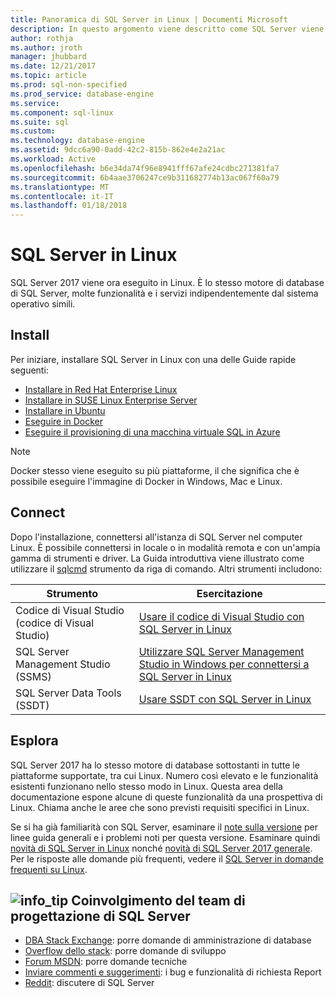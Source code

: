 ```yaml
---
title: Panoramica di SQL Server in Linux | Documenti Microsoft
description: In questo argomento viene descritto come SQL Server viene eseguita su Linux e fornisce informazioni su come per altre informazioni.
author: rothja
ms.author: jroth
manager: jhubbard
ms.date: 12/21/2017
ms.topic: article
ms.prod: sql-non-specified
ms.prod_service: database-engine
ms.service: 
ms.component: sql-linux
ms.suite: sql
ms.custom: 
ms.technology: database-engine
ms.assetid: 9dcc6a90-0add-42c2-815b-862e4e2a21ac
ms.workload: Active
ms.openlocfilehash: b6e34da74f96e8941fff67afe24cdbc271381fa7
ms.sourcegitcommit: 6b4aae3706247ce9b311682774b13ac067f60a79
ms.translationtype: MT
ms.contentlocale: it-IT
ms.lasthandoff: 01/18/2018
---
```

# <a name="sql-server-on-linux"></a>SQL Server in Linux

SQL Server 2017 viene ora eseguito in Linux. È lo stesso motore di database di SQL Server, molte funzionalità e i servizi indipendentemente dal sistema operativo simili.

## <a name="install"></a>Install

Per iniziare, installare SQL Server in Linux con una delle Guide rapide seguenti:

- [Installare in Red Hat Enterprise Linux](quickstart-install-connect-red-hat.md)
- [Installare in SUSE Linux Enterprise Server](quickstart-install-connect-suse.md)
- [Installare in Ubuntu](quickstart-install-connect-ubuntu.md)
- [Eseguire in Docker](quickstart-install-connect-docker.md)
- [Eseguire il provisioning di una macchina virtuale SQL in Azure](/azure/virtual-machines/linux/sql/provision-sql-server-linux-virtual-machine?toc=%2fsql%2flinux%2ftoc.json)

> [!NOTE]
> Docker stesso viene eseguito su più piattaforme, il che significa che è possibile eseguire l'immagine di Docker in Windows, Mac e Linux.

## <a name="connect"></a>Connect

Dopo l'installazione, connettersi all'istanza di SQL Server nel computer Linux. È possibile connettersi in locale o in modalità remota e con un'ampia gamma di strumenti e driver. La Guida introduttiva viene illustrato come utilizzare il [sqlcmd](sql-server-linux-setup-tools.md) strumento da riga di comando. Altri strumenti includono:

| Strumento | Esercitazione |
|-----|-----|
| Codice di Visual Studio (codice di Visual Studio) | [Usare il codice di Visual Studio con SQL Server in Linux](sql-server-linux-develop-use-vscode.md) |
| SQL Server Management Studio (SSMS) | [Utilizzare SQL Server Management Studio in Windows per connettersi a SQL Server in Linux](sql-server-linux-develop-use-ssms.md) |
| SQL Server Data Tools (SSDT) | [Usare SSDT con SQL Server in Linux](sql-server-linux-develop-use-ssdt.md) |

## <a name="explore"></a>Esplora

SQL Server 2017 ha lo stesso motore di database sottostanti in tutte le piattaforme supportate, tra cui Linux. Numero così elevato e le funzionalità esistenti funzionano nello stesso modo in Linux. Questa area della documentazione espone alcune di queste funzionalità da una prospettiva di Linux. Chiama anche le aree che sono previsti requisiti specifici in Linux.

Se si ha già familiarità con SQL Server, esaminare il [note sulla versione](sql-server-linux-release-notes.md) per linee guida generali e i problemi noti per questa versione. Esaminare quindi [novità di SQL Server in Linux](sql-server-linux-whats-new.md) nonché [novità di SQL Server 2017 generale](../sql-server/what-s-new-in-sql-server-2017.md). Per le risposte alle domande più frequenti, vedere il [SQL Server in domande frequenti su Linux](sql-server-linux-faq.md).

##  <a name="infotipmediageneralinfotippng-engage-with-the-sql-server-engineering-team"></a>![info_tip](./media/general/info_tip.png) Coinvolgimento del team di progettazione di SQL Server

- [DBA Stack Exchange](https://dba.stackexchange.com/questions/tagged/sql-server): porre domande di amministrazione di database
- [Overflow dello stack](http://stackoverflow.com/questions/tagged/sql-server): porre domande di sviluppo
- [Forum MSDN](https://social.msdn.microsoft.com/Forums/en-US/home?category=sqlserver): porre domande tecniche
- [Inviare commenti e suggerimenti](https://feedback.azure.com/forums/908035-sql-server): i bug e funzionalità di richiesta Report
- [Reddit](https://www.reddit.com/r/SQLServer/): discutere di SQL Server
